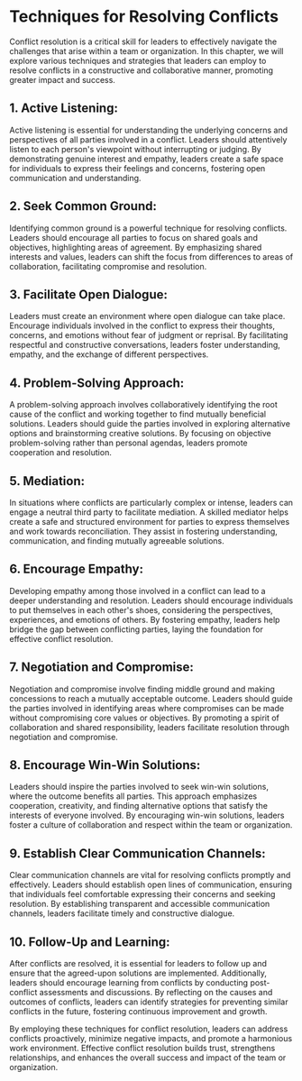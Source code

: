 # Techniques for Resolving Conflicts

Conflict resolution is a critical skill for leaders to effectively navigate the challenges that arise within a team or organization. In this chapter, we will explore various techniques and strategies that leaders can employ to resolve conflicts in a constructive and collaborative manner, promoting greater impact and success.

## 1\. **Active Listening**:

Active listening is essential for understanding the underlying concerns and perspectives of all parties involved in a conflict. Leaders should attentively listen to each person's viewpoint without interrupting or judging. By demonstrating genuine interest and empathy, leaders create a safe space for individuals to express their feelings and concerns, fostering open communication and understanding.

## 2\. **Seek Common Ground**:

Identifying common ground is a powerful technique for resolving conflicts. Leaders should encourage all parties to focus on shared goals and objectives, highlighting areas of agreement. By emphasizing shared interests and values, leaders can shift the focus from differences to areas of collaboration, facilitating compromise and resolution.

## 3\. **Facilitate Open Dialogue**:

Leaders must create an environment where open dialogue can take place. Encourage individuals involved in the conflict to express their thoughts, concerns, and emotions without fear of judgment or reprisal. By facilitating respectful and constructive conversations, leaders foster understanding, empathy, and the exchange of different perspectives.

## 4\. **Problem-Solving Approach**:

A problem-solving approach involves collaboratively identifying the root cause of the conflict and working together to find mutually beneficial solutions. Leaders should guide the parties involved in exploring alternative options and brainstorming creative solutions. By focusing on objective problem-solving rather than personal agendas, leaders promote cooperation and resolution.

## 5\. **Mediation**:

In situations where conflicts are particularly complex or intense, leaders can engage a neutral third party to facilitate mediation. A skilled mediator helps create a safe and structured environment for parties to express themselves and work towards reconciliation. They assist in fostering understanding, communication, and finding mutually agreeable solutions.

## 6\. **Encourage Empathy**:

Developing empathy among those involved in a conflict can lead to a deeper understanding and resolution. Leaders should encourage individuals to put themselves in each other's shoes, considering the perspectives, experiences, and emotions of others. By fostering empathy, leaders help bridge the gap between conflicting parties, laying the foundation for effective conflict resolution.

## 7\. **Negotiation and Compromise**:

Negotiation and compromise involve finding middle ground and making concessions to reach a mutually acceptable outcome. Leaders should guide the parties involved in identifying areas where compromises can be made without compromising core values or objectives. By promoting a spirit of collaboration and shared responsibility, leaders facilitate resolution through negotiation and compromise.

## 8\. **Encourage Win-Win Solutions**:

Leaders should inspire the parties involved to seek win-win solutions, where the outcome benefits all parties. This approach emphasizes cooperation, creativity, and finding alternative options that satisfy the interests of everyone involved. By encouraging win-win solutions, leaders foster a culture of collaboration and respect within the team or organization.

## 9\. **Establish Clear Communication Channels**:

Clear communication channels are vital for resolving conflicts promptly and effectively. Leaders should establish open lines of communication, ensuring that individuals feel comfortable expressing their concerns and seeking resolution. By establishing transparent and accessible communication channels, leaders facilitate timely and constructive dialogue.

## 10\. **Follow-Up and Learning**:

After conflicts are resolved, it is essential for leaders to follow up and ensure that the agreed-upon solutions are implemented. Additionally, leaders should encourage learning from conflicts by conducting post-conflict assessments and discussions. By reflecting on the causes and outcomes of conflicts, leaders can identify strategies for preventing similar conflicts in the future, fostering continuous improvement and growth.

By employing these techniques for conflict resolution, leaders can address conflicts proactively, minimize negative impacts, and promote a harmonious work environment. Effective conflict resolution builds trust, strengthens relationships, and enhances the overall success and impact of the team or organization.
